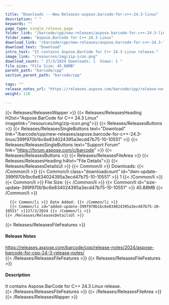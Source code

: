 ```yaml
---

title: "Downloads ---New Releases-aspose.barcode-for-c++-24.3-linux"
description: " "
keywords: ""
page_type: single_release_page
folder_link: "/barcode/cpp/new-releases/aspose.barcode-for-c++-24.3-linux/"
folder_name: "Aspose.BarCode for C++ 24.3 Linux"
download_link: "/barcode/cpp/new-releases/aspose.barcode-for-c++-24.3-linux/399f970b1bc6e834024395a3ecd47b75-10-10551"
download_text: "Download"
intro_text: "It contains Aspose.BarCode for C++ 24.3 Linux release."
image_link: "/resources/img/zip-icon.png"
download_count: " 27/3/2024 Downloads: 1  Views: 1 "
file_size: "File Size: 45.88MB"
parent_path: "barcode/cpp"
section_parent_path: "barcode/cpp"

tags: ""
release_notes_url: "https://releases.aspose.com/barcode/cpp/release-notes/2024/aspose-barcode-for-cpp-24-3-release-notes/"
weight: 118

---
```


{{< Releases/ReleasesWapper >}}
  {{< Releases/ReleasesHeading H2txt="Aspose.BarCode for C++ 24.3 Linux" imagelink="/resources/img/zip-icon.png">}}
  {{< Releases/ReleasesButtons >}}
    {{< Releases/ReleasesSingleButtons text="Download" link="/barcode/cpp/new-releases/aspose.barcode-for-c++-24.3-linux/399f970b1bc6e834024395a3ecd47b75-10-10551" >}}
    {{< Releases/ReleasesSingleButtons text="Support Forum" link="https://forum.aspose.com/c/barcode" >}}
  {{< Releases/ReleasesButtons >}}
  {{< Releases/ReleasesFileArea >}}
    {{< Releases/ReleasesHeading h4txt="File Details">}}
    {{< Releases/ReleasesDetailsUl >}}
      {{< Common/li >}} Downloads: {{< /Common/li >}}
      {{< Common/li class="downloadcount" id="dwn-update-399f970b1bc6e834024395a3ecd47b75-10-10551" >}} 1 {{< /Common/li >}}
      {{< Common/li >}} File Size: {{< /Common/li >}}
      {{< Common/li id="size-update-399f970b1bc6e834024395a3ecd47b75-10-10551" >}} 45.88MB {{< /Common/li >}}

      {{< Common/li >}} Date Added: {{< /Common/li >}}
      {{< Common/li id="added-update-399f970b1bc6e834024395a3ecd47b75-10-10551" >}}27/3/2024 {{< /Common/li >}}
    {{< /Releases/ReleasesDetailsUl >}}

  {{< Releases/ReleasesFileFeatures >}}
      <h4>Release Notes</h4><div><a href='https://releases.aspose.com/barcode/cpp/release-notes/2024/aspose-barcode-for-cpp-24-3-release-notes/'>https://releases.aspose.com/barcode/cpp/release-notes/2024/aspose-barcode-for-cpp-24-3-release-notes/</a></div>
  {{< /Releases/ReleasesFileFeatures >}}
  {{< Releases/ReleasesFileFeatures >}}
      <h4>Description</h4><div class="HTMLDescription">It contains Aspose.BarCode for C++ 24.3 Linux release.</div>
  {{< /Releases/ReleasesFileFeatures >}}
 {{< /Releases/ReleasesFileArea >}}
{{< /Releases/ReleasesWapper >}}


